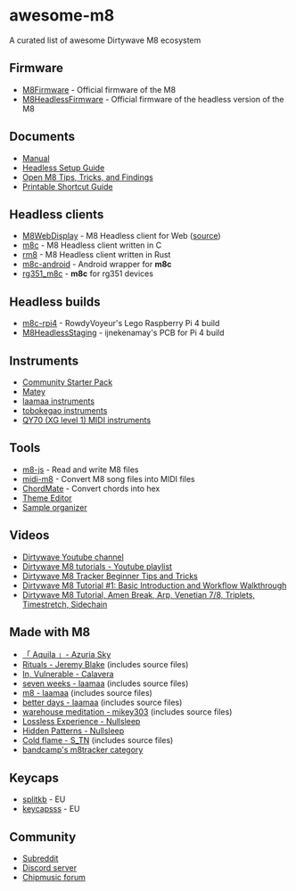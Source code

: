 # awesome-m8
A curated list of awesome Dirtywave M8 ecosystem

## Firmware
- [M8Firmware](https://github.com/Dirtywave/M8Firmware) - Official firmware of the M8
- [M8HeadlessFirmware](https://github.com/Dirtywave/M8HeadlessFirmware) - Official firmware of the headless version of the M8

## Documents
- [Manual](https://dirtywave.com/assets/manuals/m8/m8_operation_manual.pdf)
- [Headless Setup Guide](https://github.com/Dirtywave/M8Docs/blob/main/docs/M8HeadlessSetup.md)
- [Open M8 Tips, Tricks, and Findings](https://docs.google.com/document/d/1IpUeR2s9TpkwH9w2lfqfLLkUxLvXcQWipDR046DzOYk/edit#)
- [Printable Shortcut Guide](https://github.com/LaurentVitalis/M8Guide)

## Headless clients
- [M8WebDisplay](https://m8.run/) - M8 Headless client for Web ([source](https://github.com/derkyjadex/M8WebDisplay))
- [m8c](https://github.com/laamaa/m8c) - M8 Headless client written in C
- [rm8](https://github.com/booss/rm8) - M8 Headless client written in Rust
- [m8c-android](https://github.com/v3rm0n/m8c-android) - Android wrapper for **m8c**
- [rg351_m8c](https://github.com/jasonporritt/rg351_m8c) - **m8c** for rg351 devices

## Headless builds
- [m8c-rpi4](https://github.com/RowdyVoyeur/m8c-rpi4) - RowdyVoyeur's Lego Raspberry Pi 4 build
- [M8HeadlessStaging](https://github.com/ijnekenamay/M8HeadlessStaging) - ijnekenamay's PCB for Pi 4 build

## Instruments
- [Community Starter Pack](https://archive.org/download/ChipmusicResources/M8_Community_SD-card_Starter_Pack.7z)
- [Matey](https://www.impbox.net/matey/)
- [laamaa instruments](https://github.com/laamaa/m8i)
- [tobokegao instruments](https://github.com/tobokegao/m8-tracker-instruments)
- [QY70 (XG level 1) MIDI instruments](https://github.com/colonel-blimp/m8-midi-instruments-for-qy70)

## Tools
- [m8-js](https://github.com/whitlockjc/m8-js) - Read and write M8 files
- [midi-m8](https://github.com/AlexCharlton/midi-m8) - Convert M8 song files into MIDI files
- [ChordMate](https://www.impbox.net/chordmate) - Convert chords into hex
- [Theme Editor](https://d28vpsbeh0wh2.cloudfront.net)
- [Sample organizer](https://github.com/birds-inc/m8-sample-organizer)

## Videos
- [Dirtywave Youtube channel](https://www.youtube.com/channel/UCgIBbBAnIjsA_z0tZQNC7rQ)
- [Dirtywave M8 tutorials - Youtube playlist](https://www.youtube.com/playlist?list=PL__-2CG-b0IUE2o39D_Juy7wmNK2HreNe)
- [Dirtywave M8 Tracker Beginner Tips and Tricks](https://www.youtube.com/watch?v=QYeM4Dx2kGU)
- [Dirtywave M8 Tutorial #1: Basic Introduction and Workflow Walkthrough](https://youtu.be/Xe0NnfjcJ_g)
- [Dirtywave M8 Tutorial, Amen Break, Arp, Venetian 7/8, Triplets, Timestretch, Sidechain](https://www.youtube.com/watch?v=EDGNOoVewXE)

## Made with M8
- [「 Aquila 」- Azuria Sky](https://azuria-sky.bandcamp.com/album/aquila)
- [Rituals - Jeremy Blake](https://soundvision.bandcamp.com/album/rituals) (includes source files)
- [In, Vulnerable - Calavera](https://calaveralovesyou.bandcamp.com/album/in-vulnerable)
- [seven weeks - laamaa](https://laamaa.bandcamp.com/album/seven-weeks) (includes source files)
- [m8 - laamaa](https://laamaa.bandcamp.com/album/m8) (includes source files)
- [better days - laamaa](https://laamaa.bandcamp.com/album/better-days) (includes source files)
- [warehouse meditation - mikey303](https://attackthemusic.bandcamp.com/album/warehouse-meditation) (includes source files)
- [Lossless Experience - Nullsleep](https://nullsleep.bandcamp.com/album/lossless-experience)
- [Hidden Patterns - Nullsleep](https://nullsleep.bandcamp.com/album/hidden-patterns)
- [Cold flame - S_TN](https://stresstn.bandcamp.com/album/cold-flame-m8-project) (includes source files)
- [bandcamp's m8tracker category](https://bandcamp.com/tag/m8tracker?from=tralbum&artist=1666828336)

## Keycaps
- [splitkb](https://splitkb.com/search?type=article%2Cpage%2Cproduct&q=MBK*+Choc*+Low*+Profile*+Keycaps*) - EU
- [keycapsss](https://keycapsss.com/search?sSearch=mbk+choc+low+profile) - EU

## Community
- [Subreddit](https://reddit.com/r/m8tracker/)
- [Discord server](https://discord.gg/WEavjFNYHh)
- [Chipmusic forum](https://chipmusic.org/forums/forum/36/m8/)
